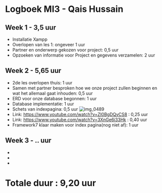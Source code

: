 # Logboek MI3 - Qais Hussain
## Week 1 - 3,5 uur
* Installatie Xampp
* Overlopen van les 1: ongeveer 1 uur
* Partner en onderwerp gekozen voor project: 0,5 uur
* Opzoeken van informatie voor Project en gegevens verzamelen: 2 uur

## Week 2 - 5,65 uur
* 2de les overlopen thuis: 1 uur
* Samen met partner besproken hoe we onze project zullen beginnen en wat het allemaal gaat inhouden: 0,5 uur
* ERD voor onze database begonnen: 1 uur
* Database implementatie: 1 uur
* Schets van indexpagina: 0,5 uur
![img_0489](https://user-images.githubusercontent.com/32386896/46582967-80630400-ca4f-11e8-9f02-296239bac06c.JPG)
* Link: https://www.youtube.com/watch?v=ZI0BgDQvCS8 : 0,25 uur
* Link: https://www.youtube.com/watch?v=3XnGe6i33Hk : 0,40 uur
* Framework7 klaar maken voor index pagina(nog niet af): 1 uur

## Week 3 - .. uur
*
*
*

# Totale duur : 9,20 uur
